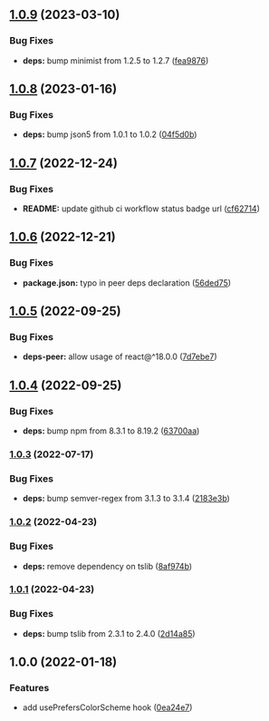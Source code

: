 ## [1.0.9](https://github.com/anatoliygatt/use-prefers-color-scheme/compare/v1.0.8...v1.0.9) (2023-03-10)

### Bug Fixes

- **deps:** bump minimist from 1.2.5 to 1.2.7 ([fea9876](https://github.com/anatoliygatt/use-prefers-color-scheme/commit/fea9876d71e5cc799c7cb7f196eaa1a60f414ea9))

## [1.0.8](https://github.com/anatoliygatt/use-prefers-color-scheme/compare/v1.0.7...v1.0.8) (2023-01-16)

### Bug Fixes

- **deps:** bump json5 from 1.0.1 to 1.0.2 ([04f5d0b](https://github.com/anatoliygatt/use-prefers-color-scheme/commit/04f5d0b2d1cf16ef310f28d7f075717637ae039e))

## [1.0.7](https://github.com/anatoliygatt/use-prefers-color-scheme/compare/v1.0.6...v1.0.7) (2022-12-24)

### Bug Fixes

- **README:** update github ci workflow status badge url ([cf62714](https://github.com/anatoliygatt/use-prefers-color-scheme/commit/cf62714c85bd510b64fd37e92865d29c082d0643))

## [1.0.6](https://github.com/anatoliygatt/use-prefers-color-scheme/compare/v1.0.5...v1.0.6) (2022-12-21)

### Bug Fixes

- **package.json:** typo in peer deps declaration ([56ded75](https://github.com/anatoliygatt/use-prefers-color-scheme/commit/56ded7584807ec83dde370fbde01da2fbbb57985))

## [1.0.5](https://github.com/anatoliygatt/use-prefers-color-scheme/compare/v1.0.4...v1.0.5) (2022-09-25)

### Bug Fixes

- **deps-peer:** allow usage of react@^18.0.0 ([7d7ebe7](https://github.com/anatoliygatt/use-prefers-color-scheme/commit/7d7ebe763bd320bbbad4af8d56c775ee70147713))

## [1.0.4](https://github.com/anatoliygatt/use-prefers-color-scheme/compare/v1.0.3...v1.0.4) (2022-09-25)

### Bug Fixes

- **deps:** bump npm from 8.3.1 to 8.19.2 ([63700aa](https://github.com/anatoliygatt/use-prefers-color-scheme/commit/63700aa92f2311f487d965b81ba78f4f264e6763))

### [1.0.3](https://github.com/anatoliygatt/use-prefers-color-scheme/compare/v1.0.2...v1.0.3) (2022-07-17)

### Bug Fixes

- **deps:** bump semver-regex from 3.1.3 to 3.1.4 ([2183e3b](https://github.com/anatoliygatt/use-prefers-color-scheme/commit/2183e3b1273e0def6c57a3bbf578f919b3ad00f5))

### [1.0.2](https://github.com/anatoliygatt/use-prefers-color-scheme/compare/v1.0.1...v1.0.2) (2022-04-23)

### Bug Fixes

- **deps:** remove dependency on tslib ([8af974b](https://github.com/anatoliygatt/use-prefers-color-scheme/commit/8af974bd3f1423d43ee3e552e3b6a2e925c955e4))

### [1.0.1](https://github.com/anatoliygatt/use-prefers-color-scheme/compare/v1.0.0...v1.0.1) (2022-04-23)

### Bug Fixes

- **deps:** bump tslib from 2.3.1 to 2.4.0 ([2d14a85](https://github.com/anatoliygatt/use-prefers-color-scheme/commit/2d14a856bc986ff3735a8c22728d2f8056ebccd8))

## 1.0.0 (2022-01-18)

### Features

- add usePrefersColorScheme hook ([0ea24e7](https://github.com/anatoliygatt/use-prefers-color-scheme/commit/0ea24e7fec118ab45af44ea534fe4572f67c2d00))
